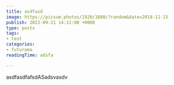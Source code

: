 ```yaml
---
title: asdfasd
image: https://picsum.photos/1920/1080/?random&date=2018-11-15
publish: 2022-09-21 14:11:00 +0000
type: posts
tags:
- test
categories:
- futurama
readingTime: adsfa

---
```

asdfasdfafsdASadsvasdv